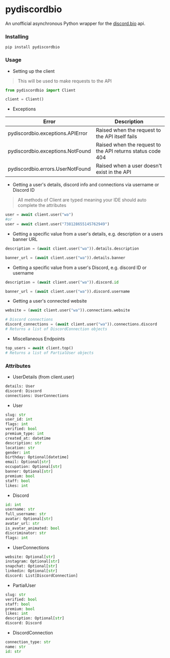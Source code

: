 # pydiscordbio

An unofficial asynchronous Python wrapper for the [discord.bio](https://discord.bio) api.

### Installing

```
pip install pydiscordbio
```

### Usage

* Setting up the client
> This will be used to make requests to the API

```py
from pydiscordbio import Client

client = Client()
```

* Exceptions

| Error | Description |
| ----- | ----------- |
| pydiscordbio.exceptions.APIError | Raised when the request to the API itself fails |
| pydiscordbio.exceptions.NotFound | Raised when the request to the API returns status code 404 |
| pydiscordbio.errors.UserNotFound | Raised when a user doesn't exist in the API |

* Getting a user's details, discord info and connections via username or Discord ID
> All methods of Client are typed meaning your IDE should auto complete the attributes

```py
user = await client.user("wa")
#or
user = await client.user("738128655145762949")
```

* Getting a specific value from a user's details, e.g. description or a users banner URL

```py
description = (await client.user("wa")).details.description

banner_url = (await client.user("wa")).details.banner
```

* Getting a specific value from a user's Discord, e.g. discord ID or username

```py
description = (await client.user("wa")).discord.id

banner_url = (await client.user("wa")).discord.username
```

* Getting a user's connected website

```py
website = (await client.user("wa")).connections.website

# Discord connections
discord_connections = (await client.user("wa")).connections.discord
# Returns a list of DiscordConnection objects
```

* Miscellaneous Endpoints

```py
top_users = await client.top() 
# Returns a list of PartialUser objects
```

### Attributes

* UserDetails (from client.user)
```py
details: User
discord: Discord
connections: UserConnections
```

* User
```py
slug: str
user_id: int
flags: int
verified: bool
premium_type: int
created_at: datetime
description: str
location: str
gender: int
birthday: Optional[datetime]
email: Optional[str]
occupation: Optional[str]
banner: Optional[str]
premium: bool
staff: bool
likes: int
```

* Discord
```py
id: int
username: str
full_username: str
avatar: Optional[str]
avatar_url: str
is_avatar_animated: bool
discriminator: str
flags: int
```

* UserConnections
```py
website: Optional[str]
instagram: Optional[str]
snapchat: Optional[str]
linkedin: Optional[str]
discord: List[DiscordConnection]
```

* PartialUser
```py
slug: str
verified: bool
staff: bool
premium: bool
likes: int
description: Optional[str]
discord: Discord
```

* DiscordConnection
```py
connection_type: str
name: str
id: str
```